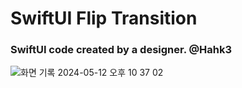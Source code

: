 # SwiftUI Flip Transition
### SwiftUI code created by a designer. @Hahk3

![화면 기록 2024-05-12 오후 10 37 02](https://github.com/Hahk3/Hahk3SwiftUI_FlipTransition/assets/20663133/be1fe44e-f2f9-452d-92f5-c624a2a45973)
